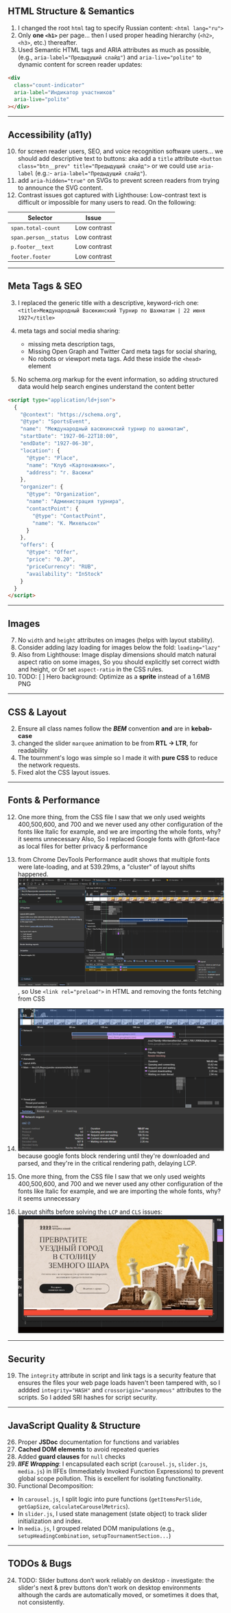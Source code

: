 ## HTML Structure & Semantics

1. I changed the root `html` tag to specify Russian content: `<html lang="ru">`
2. Only **one `<h1>`** per page... then I used proper heading hierarchy (`<h2>`, `<h3>`, etc.) thereafter.
3. Used Semantic HTML tags and ARIA attributes as much as possible, (e.g., `aria-label="Предыдущий слайд"`) and `aria-live="polite"` to dynamic content for screen reader updates:

```html
<div
  class="count-indicator"
  aria-label="Индикатор участников"
  aria-live="polite"
></div>
```

---

## Accessibility (a11y)

10. for screen reader users, SEO, and voice recognition software users... we should add descriptive text to buttons: aka add a `title` attribute `<button class="btn__prev" title="Предыдущий слайд">` or we could use `aria-label` (e.g.:- `aria-label="Предыдущий слайд"`).
11. add `aria-hidden="true"` on SVGs to prevent screen readers from trying to announce the SVG content.
12. Contrast issues got captured with Lighthouse: Low-contrast text is difficult or impossible for many users to read. On the following:

| Selector              | Issue        |
| --------------------- | ------------ |
| `span.total-count`    | Low contrast |
| `span.person__status` | Low contrast |
| `p.footer__text`      | Low contrast |
| `footer.footer`       | Low contrast |

---

## Meta Tags & SEO

3. I replaced the generic title with a descriptive, keyword-rich one: `<title>Международный Васюкинский Турнир по Шахматам | 22 июня 1927</title>`
4. meta tags and social media sharing:

   - missing meta description tags,
   - Missing Open Graph and Twitter Card meta tags for social sharing,
   - No robots or viewport meta tags. Add these inside the `<head>` element

5. No schema.org markup for the event information, so adding structured data would help search engines understand the content better

```html
<script type="application/ld+json">
  {
    "@context": "https://schema.org",
    "@type": "SportsEvent",
    "name": "Международный васюкинский турнир по шахматам",
    "startDate": "1927-06-22T18:00",
    "endDate": "1927-06-30",
    "location": {
      "@type": "Place",
      "name": "Клуб «Картонажник»",
      "address": "г. Васюки"
    },
    "organizer": {
      "@type": "Organization",
      "name": "Администрация турнира",
      "contactPoint": {
        "@type": "ContactPoint",
        "name": "К. Михельсон"
      }
    },
    "offers": {
      "@type": "Offer",
      "price": "0.20",
      "priceCurrency": "RUB",
      "availability": "InStock"
    }
  }
</script>
```

---

## Images

7. No `width` and `height` attributes on images (helps with layout stability).
8. Consider adding lazy loading for images below the fold: `loading="lazy"`
9. Also from Lighthouse: Image display dimensions should match natural aspect ratio on some images, So you should explicitly set correct width and height, or Or set `aspect-ratio` in the CSS rules.
10. TODO: \[ ] Hero background: Optimize as a **sprite** instead of a 1.6MB PNG

---

## CSS & Layout

2. Ensure all class names follow the **_BEM_** convention **and** are in **kebab-case**
3. changed the slider `marquee` animation to be from **RTL → LTR**, for readability
4. The tournment's logo was simple so I made it with **pure CSS** to reduce the network requests.
5. Fixed alot the CSS layout issues.

---

## Fonts & Performance

12. One more thing, from the CSS file I saw that we only used weights 400,500,600, and 700 and we never used any other configuration of the fonts like Italic for example, and we are importing the whole fonts, why? it seems unnecessary
    Also, So I replaced Google fonts with @font-face as local files for better privacy & performance

13. from Chrome DevTools Performance audit shows that multiple fonts were late-loading, and at 539.29ms, a "cluster" of layout shifts happened.![@539.29ms layout shifts](image.png), so Use `<link rel="preload">` in HTML and removing the fonts fetching from CSS

14. ![delaying LCP=Largest Contentful Paint](image-1.png) because google fonts block rendering until they're downloaded and parsed, and they're in the critical rendering path, delaying LCP.

15. One more thing, from the CSS file I saw that we only used weights 400,500,600, and 700 and we never used any other configuration of the fonts like Italic for example, and we are importing the whole fonts, why? it seems unnecessary

16. Layout shifts before solving the `LCP` and `CLS` issues:
    ![animation of the layout shifts in the previous points](layout-shifts.gif)

---

## Security

19. The `integrity` attribute in script and link tags is a security feature that ensures the files your web page loads haven't been tampered with, so I addded `integrity="HASH"` and `crossorigin="anonymous"` attributes to the scripts. So I added SRI hashes for script security.

---

## JavaScript Quality & Structure

26. Proper **JSDoc** documentation for functions and variables
27. **Cached DOM elements** to avoid repeated queries
28. Added **guard clauses** for `null` checks
29. **_IIFE Wrapping_**: I encapsulated each script (`carousel.js`, `slider.js`, `media.js`) in IIFEs (Immediately Invoked Function Expressions) to prevent global scope pollution. This is excellent for isolating functionality.
30. Functional Decomposition:

- In `carousel.js`, I split logic into pure functions (`getItemsPerSlide`, `getGapSize`, `calculateCarouselMetrics`).
- In `slider.js`, I used state management (state object) to track slider initialization and index.
- In `media.js`, I grouped related DOM manipulations (e.g., `setupHeadingCombination`, `setupTournamentSection...`)

---

## TODOs & Bugs

24. TODO: Slider buttons don’t work reliably on desktop - investigate: the slider's next & prev buttons don't work on desktop environments although the cards are automatically moved, or sometimes it does that, not consistently.
